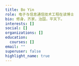 ```yaml
---
title: Bo Yin
role: 电子与信息通信技术工程在读博士
bio: 修身，齐家，治国，平天下。
interests: []
social: []
organizations: []
education:
  courses: []
email: ""
superuser: false
highlight_name: true
---
```

